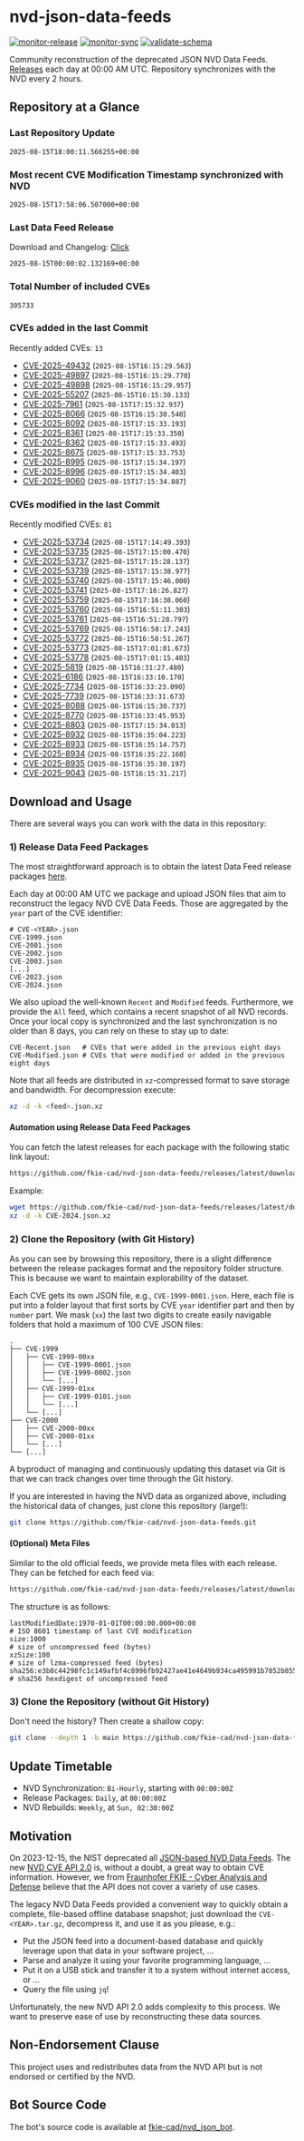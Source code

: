 # nvd-json-data-feeds

[![monitor-release](https://github.com/fkie-cad/nvd-json-data-feeds/actions/workflows/monitor_release.yml/badge.svg)](https://github.com/fkie-cad/nvd-json-data-feeds/actions/workflows/monitor_release.yml)
[![monitor-sync](https://github.com/fkie-cad/nvd-json-data-feeds/actions/workflows/monitor_sync.yml/badge.svg)](https://github.com/fkie-cad/nvd-json-data-feeds/actions/workflows/monitor_sync.yml)
[![validate-schema](https://github.com/fkie-cad/nvd-json-data-feeds/actions/workflows/validate_schema.yml/badge.svg)](https://github.com/fkie-cad/nvd-json-data-feeds/actions/workflows/validate_schema.yml)

Community reconstruction of the deprecated JSON NVD Data Feeds.
[Releases](https://github.com/fkie-cad/nvd-json-data-feeds/releases/latest) each day at 00:00 AM UTC.
Repository synchronizes with the NVD every 2 hours.

## Repository at a Glance

### Last Repository Update

```plain
2025-08-15T18:00:11.566255+00:00
```

### Most recent CVE Modification Timestamp synchronized with NVD

```plain
2025-08-15T17:58:06.507000+00:00
```

### Last Data Feed Release

Download and Changelog: [Click](https://github.com/fkie-cad/nvd-json-data-feeds/releases/latest)

```plain
2025-08-15T00:00:02.132169+00:00
```

### Total Number of included CVEs

```plain
305733
```

### CVEs added in the last Commit

Recently added CVEs: `13`

- [CVE-2025-49432](CVE-2025/CVE-2025-494xx/CVE-2025-49432.json) (`2025-08-15T16:15:29.563`)
- [CVE-2025-49897](CVE-2025/CVE-2025-498xx/CVE-2025-49897.json) (`2025-08-15T16:15:29.770`)
- [CVE-2025-49898](CVE-2025/CVE-2025-498xx/CVE-2025-49898.json) (`2025-08-15T16:15:29.957`)
- [CVE-2025-55207](CVE-2025/CVE-2025-552xx/CVE-2025-55207.json) (`2025-08-15T16:15:30.133`)
- [CVE-2025-7961](CVE-2025/CVE-2025-79xx/CVE-2025-7961.json) (`2025-08-15T17:15:32.937`)
- [CVE-2025-8066](CVE-2025/CVE-2025-80xx/CVE-2025-8066.json) (`2025-08-15T16:15:30.540`)
- [CVE-2025-8092](CVE-2025/CVE-2025-80xx/CVE-2025-8092.json) (`2025-08-15T17:15:33.193`)
- [CVE-2025-8361](CVE-2025/CVE-2025-83xx/CVE-2025-8361.json) (`2025-08-15T17:15:33.350`)
- [CVE-2025-8362](CVE-2025/CVE-2025-83xx/CVE-2025-8362.json) (`2025-08-15T17:15:33.493`)
- [CVE-2025-8675](CVE-2025/CVE-2025-86xx/CVE-2025-8675.json) (`2025-08-15T17:15:33.753`)
- [CVE-2025-8995](CVE-2025/CVE-2025-89xx/CVE-2025-8995.json) (`2025-08-15T17:15:34.197`)
- [CVE-2025-8996](CVE-2025/CVE-2025-89xx/CVE-2025-8996.json) (`2025-08-15T17:15:34.403`)
- [CVE-2025-9060](CVE-2025/CVE-2025-90xx/CVE-2025-9060.json) (`2025-08-15T17:15:34.887`)


### CVEs modified in the last Commit

Recently modified CVEs: `81`

- [CVE-2025-53734](CVE-2025/CVE-2025-537xx/CVE-2025-53734.json) (`2025-08-15T17:14:49.393`)
- [CVE-2025-53735](CVE-2025/CVE-2025-537xx/CVE-2025-53735.json) (`2025-08-15T17:15:00.470`)
- [CVE-2025-53737](CVE-2025/CVE-2025-537xx/CVE-2025-53737.json) (`2025-08-15T17:15:28.137`)
- [CVE-2025-53739](CVE-2025/CVE-2025-537xx/CVE-2025-53739.json) (`2025-08-15T17:15:38.977`)
- [CVE-2025-53740](CVE-2025/CVE-2025-537xx/CVE-2025-53740.json) (`2025-08-15T17:15:46.000`)
- [CVE-2025-53741](CVE-2025/CVE-2025-537xx/CVE-2025-53741.json) (`2025-08-15T17:16:26.827`)
- [CVE-2025-53759](CVE-2025/CVE-2025-537xx/CVE-2025-53759.json) (`2025-08-15T17:16:38.060`)
- [CVE-2025-53760](CVE-2025/CVE-2025-537xx/CVE-2025-53760.json) (`2025-08-15T16:51:11.303`)
- [CVE-2025-53761](CVE-2025/CVE-2025-537xx/CVE-2025-53761.json) (`2025-08-15T16:51:28.797`)
- [CVE-2025-53769](CVE-2025/CVE-2025-537xx/CVE-2025-53769.json) (`2025-08-15T16:58:17.243`)
- [CVE-2025-53772](CVE-2025/CVE-2025-537xx/CVE-2025-53772.json) (`2025-08-15T16:58:51.267`)
- [CVE-2025-53773](CVE-2025/CVE-2025-537xx/CVE-2025-53773.json) (`2025-08-15T17:01:01.673`)
- [CVE-2025-53778](CVE-2025/CVE-2025-537xx/CVE-2025-53778.json) (`2025-08-15T17:01:15.403`)
- [CVE-2025-5819](CVE-2025/CVE-2025-58xx/CVE-2025-5819.json) (`2025-08-15T16:31:27.480`)
- [CVE-2025-6186](CVE-2025/CVE-2025-61xx/CVE-2025-6186.json) (`2025-08-15T16:33:10.170`)
- [CVE-2025-7734](CVE-2025/CVE-2025-77xx/CVE-2025-7734.json) (`2025-08-15T16:33:23.090`)
- [CVE-2025-7739](CVE-2025/CVE-2025-77xx/CVE-2025-7739.json) (`2025-08-15T16:33:31.673`)
- [CVE-2025-8088](CVE-2025/CVE-2025-80xx/CVE-2025-8088.json) (`2025-08-15T16:15:30.737`)
- [CVE-2025-8770](CVE-2025/CVE-2025-87xx/CVE-2025-8770.json) (`2025-08-15T16:33:45.953`)
- [CVE-2025-8803](CVE-2025/CVE-2025-88xx/CVE-2025-8803.json) (`2025-08-15T17:15:34.013`)
- [CVE-2025-8932](CVE-2025/CVE-2025-89xx/CVE-2025-8932.json) (`2025-08-15T16:35:04.223`)
- [CVE-2025-8933](CVE-2025/CVE-2025-89xx/CVE-2025-8933.json) (`2025-08-15T16:35:14.757`)
- [CVE-2025-8934](CVE-2025/CVE-2025-89xx/CVE-2025-8934.json) (`2025-08-15T16:35:22.160`)
- [CVE-2025-8935](CVE-2025/CVE-2025-89xx/CVE-2025-8935.json) (`2025-08-15T16:35:30.197`)
- [CVE-2025-9043](CVE-2025/CVE-2025-90xx/CVE-2025-9043.json) (`2025-08-15T16:15:31.217`)


## Download and Usage

There are several ways you can work with the data in this repository:

### 1) Release Data Feed Packages

The most straightforward approach is to obtain the latest Data Feed release packages [here](https://github.com/fkie-cad/nvd-json-data-feeds/releases/latest).

Each day at 00:00 AM UTC we package and upload JSON files that aim to reconstruct the legacy NVD CVE Data Feeds.
Those are aggregated by the `year` part of the CVE identifier:

```
# CVE-<YEAR>.json
CVE-1999.json
CVE-2001.json
CVE-2002.json
CVE-2003.json
[...]
CVE-2023.json
CVE-2024.json
```

We also upload the well-known `Recent` and `Modified` feeds.
Furthermore, we provide the `All` feed, which contains a recent snapshot of all NVD records.
Once your local copy is synchronized and the last synchronization is no older than 8 days, you can rely on these to stay up to date:

```plain
CVE-Recent.json   # CVEs that were added in the previous eight days
CVE-Modified.json # CVEs that were modified or added in the previous eight days
```

Note that all feeds are distributed in `xz`-compressed format to save storage and bandwidth.
For decompression execute:

```sh
xz -d -k <feed>.json.xz
```

#### Automation using Release Data Feed Packages

You can fetch the latest releases for each package with the following static link layout:

```sh
https://github.com/fkie-cad/nvd-json-data-feeds/releases/latest/download/CVE-<YEAR>.json.xz
```

Example:

```sh
wget https://github.com/fkie-cad/nvd-json-data-feeds/releases/latest/download/CVE-2024.json.xz
xz -d -k CVE-2024.json.xz
```

### 2) Clone the Repository (with Git History)

As you can see by browsing this repository, there is a slight difference between the release packages format and the repository folder structure.
This is because we want to maintain explorability of the dataset.

Each CVE gets its own JSON file, e.g., `CVE-1999-0001.json`.
Here, each file is put into a folder layout that first sorts by CVE `year` identifier part and then by `number` part.
We mask (`xx`) the last two digits to create easily navigable folders that hold a maximum of 100 CVE JSON files:

```plain
.
├── CVE-1999
│   ├── CVE-1999-00xx
│   │   ├── CVE-1999-0001.json
│   │   ├── CVE-1999-0002.json
│   │   └── [...]
│   ├── CVE-1999-01xx
│   │   ├── CVE-1999-0101.json
│   │   └── [...]
│   └── [...]
├── CVE-2000
│   ├── CVE-2000-00xx
│   ├── CVE-2000-01xx
│   └── [...]
└── [...]
```

A byproduct of managing and continuously updating this dataset via Git is that we can track changes over time through the Git history.

If you are interested in having the NVD data as organized above, including the historical data of changes, just clone this repository (large!):

```sh
git clone https://github.com/fkie-cad/nvd-json-data-feeds.git
```

#### (Optional) Meta Files

Similar to the old official feeds, we provide meta files with each release. They can be fetched for each feed via:

```sh
https://github.com/fkie-cad/nvd-json-data-feeds/releases/latest/download/CVE-<YEAR>.meta
```

The structure is as follows:

```plain
lastModifiedDate:1970-01-01T00:00:00.000+00:00                          # ISO 8601 timestamp of last CVE modification
size:1000                                                               # size of uncompressed feed (bytes)
xzSize:100                                                              # size of lzma-compressed feed (bytes)
sha256:e3b0c44298fc1c149afbf4c8996fb92427ae41e4649b934ca495991b7852b855 # sha256 hexdigest of uncompressed feed
```

### 3) Clone the Repository (without Git History)

Don't need the history? Then create a shallow copy:

```sh
git clone --depth 1 -b main https://github.com/fkie-cad/nvd-json-data-feeds.git
```


## Update Timetable

* NVD Synchronization: `Bi-Hourly`, starting with `00:00:00Z`
* Release Packages: `Daily`, at `00:00:00Z`
* NVD Rebuilds: `Weekly`, at `Sun, 02:30:00Z`


## Motivation

On 2023-12-15, the NIST deprecated all [JSON-based NVD Data Feeds](https://nvd.nist.gov/vuln/data-feeds#divRetirementBanner-1).
The new [NVD CVE API 2.0](https://nvd.nist.gov/developers/vulnerabilities) is, without a doubt, a great way to obtain CVE information.
However, we from [Fraunhofer FKIE - Cyber Analysis and Defense](https://www.fkie.fraunhofer.de/en/departments/cad.html) believe that the API does not cover a variety of use cases.

The legacy NVD Data Feeds provided a convenient way to quickly obtain a complete, file-based offline database snapshot; just download the `CVE-<YEAR>.tar.gz`, decompress it, and use it as you please, e.g.:

- Put the JSON feed into a document-based database and quickly leverage upon that data in your software project, ...
- Parse and analyze it using your favorite programming language, ...
- Put it on a USB stick and transfer it to a system without internet access, or ...
- Query the file using `jq`!

Unfortunately, the new NVD API 2.0 adds complexity to this process.
We want to preserve ease of use by reconstructing these data sources.

## Non-Endorsement Clause

This project uses and redistributes data from the NVD API but is not endorsed or certified by the NVD.

## Bot Source Code

The bot's source code is available at [fkie-cad/nvd\_json\_bot](https://github.com/fkie-cad/nvd_json_bot).